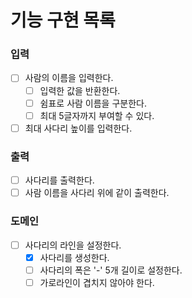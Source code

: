 # 기능 구현 목록

### 입력
- [ ] 사람의 이름을 입력한다.
  - [ ] 입력한 값을 반환한다.
  - [ ] 쉼표로 사람 이름을 구분한다.
  - [ ] 최대 5글자까지 부여할 수 있다.
- [ ] 최대 사다리 높이를 입력한다.

### 출력
- [ ] 사다리를 출력한다.
- [ ] 사람 이름을 사다리 위에 같이 출력한다.

### 도메인
- [ ] 사다리의 라인을 설정한다.
  - [x] 사다리를 생성한다.
  - [ ] 사다리의 폭은 '-' 5개 길이로 설정한다.
  - [ ] 가로라인이 겹치지 않아야 한다.